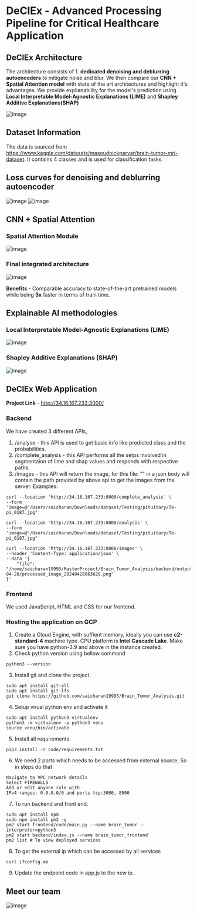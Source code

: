  # DeClEx - Advanced Processing Pipeline for Critical Healthcare Application

## DeClEx Architecture 
The architecture consists of 1. **dedicated denoising and deblurring autoencoders** to mitigate noise and blur. We then compare our **CNN + Spatial Attention model** with state of the art architectures and highlight it's advantages. 
We provide explianability for the model's prediction using **Local Interpretable Model-Agnostic Explanations (LIME)** and **Shapley Additive Explanations(SHAP)**

![image](https://github.com/GauravYS/Job-Portal-Application/assets/116845183/8b9f00b6-4602-4d4a-a062-5a1efb641ffb)

## Dataset Information 
The data is sourced from https://www.kaggle.com/datasets/masoudnickparvar/brain-tumor-mri-dataset. It contains 4 classes and is used for classification tasks. 

## Loss curves for denoising and deblurring autoencoder
![image](https://github.com/GauravYS/Master-Project-Group-2/assets/116845183/86023eab-9c25-4ea1-ab42-bd91e776297f)  ![image](https://github.com/GauravYS/Master-Project-Group-2/assets/116845183/1b3e91df-b89f-4b18-aabe-afc36624c81d)

## CNN + Spatial Attention 
### Spatial Attention Module
![image](https://github.com/GauravYS/Master-Project-Group-2/assets/116845183/bd08bbe2-595b-4f35-90aa-ab17ed3e9897)

### Final integrated architecture 
![image](https://github.com/GauravYS/Master-Project-Group-2/assets/116845183/71931ebf-8b26-484b-8ddf-5edfaff2da12)

**Benefits** - Comparable accuracy to state-of-the-art pretrained models while being **3x** faster in terms of train time. 

## Explainable AI methodologies 
### Local Interpretable Model-Agnostic Explanations (LIME)
![image](https://github.com/GauravYS/Master-Project-Group-2/assets/116845183/429c1d59-6b92-4cc8-b315-d461f67af729)
### Shapley Additive Explanations (SHAP)
![image](https://github.com/GauravYS/Master-Project-Group-2/assets/116845183/6c97b4f9-d485-4dc6-8a2e-d018a83ee042)

## DeClEx Web Application 
 **Project Link** - http://34.16.167.233:3000/
 ### Backend 
 We have created 3 different APIs,
1. /analyse - this API is used to get basic info like predicted class and the probabilities.
2. /complete_analysis -  this API performs all the setps involved in segmentaion of lime and shap values and responds with respective paths.
3. /images - this API will return the image, for this file: "" in a json body will contain the path provided by above api to get the images from the server.
Examples:
```
curl --location 'http://34.16.167.233:8000/complete_analysis' \
--form 'image=@"/Users/saicharan/Downloads/dataset/Testing/pituitary/Te-pi_0187.jpg"'

curl --location 'http://34.16.167.233:8000/analysis' \
--form 'image=@"/Users/saicharan/Downloads/dataset/Testing/pituitary/Te-pi_0187.jpg"'

curl --location 'http://34.16.167.233:8000/images' \
--header 'Content-Type: application/json' \
--data '{
    "file": "/home/saicharan19995/MasterProject/Brain_Tumor_Analysis/backend/output/2024-04-28/processed_image_20240428063628.png"
}'
```
### Frontend 
We used JavaScript, HTML and CSS for our frontend. 

### Hosting the application on GCP 
1. Create a Cloud Engine, with suffient memory, ideally you can use **c2-standard-4** machine type. CPU platform is **Intel Cascade Lake**. Make sure you have python-3.9 and above in the instance created.
2. Check python version using bellow command
``` 
python3 --version
```
3. Install git and clone the project.
``` 
sudo apt install git-all
sudo apt install git-lfs
git clone https://github.com/saicharan19995/Brain_Tumor_Analysis.git
```
4. Setup virual python env and activate it
```
sudo apt install python3-virtualenv
python3 -m virtualenv -p python3 venu
source venu/bin/activate
```
5. Install all requirements
```
pip3 install -r code/requirements.txt
```
6. We need 2 ports which needs to be accessed from external source, So in steps do that
```
Navigate to VPC network details
Select FIREWALLS
Add or edit anyone rule with
IPv4 ranges: 0.0.0.0/0 and ports tcp:3000, 8000
```
7. To run backend and front end.
```
sudo apt install npm
sudo npm install pm2 -g
pm2 start frontend/code/main.py --name brain_tumor --interpretor=python3
pm2 start backend/index.js --name brain_tumor_frontend
pm2 list # To view deployed services
```
8. To get the external ip which can be accessed by all services
```
curl ifconfig.me
```
9. Update the endpoint code in app.js to the new ip.

## Meet our team 
![image](https://github.com/GauravYS/Master-Project-Group-2/assets/116845183/a604f580-d6b2-41de-a2be-3d1eaf1c6d46)


 







